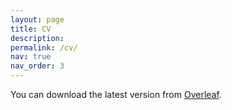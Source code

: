 ```yaml
---
layout: page
title: CV
description: 
permalink: /cv/
nav: true
nav_order: 3
---
```


You can download the latest version from [Overleaf](https://www.overleaf.com/read/jzhpfbnvsbvs).

<object data="../assets/pdf/Emily-Jensen-CV-21Jun2023.pdf" width="1000" height="1000" type='application/pdf'></object>

